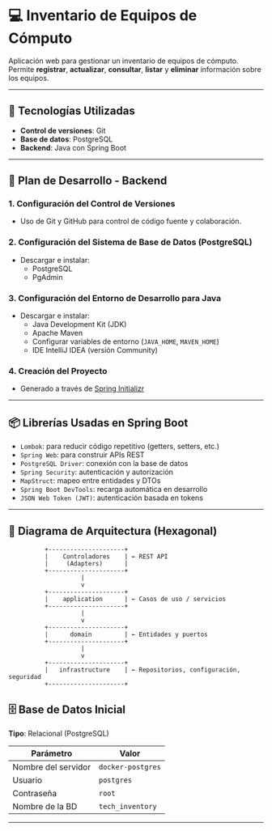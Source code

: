 # 💻 Inventario de Equipos de Cómputo

Aplicación web para gestionar un inventario de equipos de cómputo.  
Permite **registrar**, **actualizar**, **consultar**, **listar** y **eliminar** información sobre los equipos.

---

## 🚀 Tecnologías Utilizadas

- **Control de versiones**: Git
- **Base de datos**: PostgreSQL
- **Backend**: Java con Spring Boot

---

## 🧩 Plan de Desarrollo - Backend

### 1. Configuración del Control de Versiones

- Uso de Git y GitHub para control de código fuente y colaboración.

### 2. Configuración del Sistema de Base de Datos (PostgreSQL)

- Descargar e instalar:
  - PostgreSQL
  - PgAdmin

### 3. Configuración del Entorno de Desarrollo para Java

- Descargar e instalar:
  - Java Development Kit (JDK)
  - Apache Maven
  - Configurar variables de entorno (`JAVA_HOME`, `MAVEN_HOME`)
  - IDE IntelliJ IDEA (versión Community)

### 4. Creación del Proyecto

- Generado a través de [Spring Initializr](https://start.spring.io)

---

## 📦 Librerías Usadas en Spring Boot

- `Lombok`: para reducir código repetitivo (getters, setters, etc.)
- `Spring Web`: para construir APIs REST
- `PostgreSQL Driver`: conexión con la base de datos
- `Spring Security`: autenticación y autorización
- `MapStruct`: mapeo entre entidades y DTOs
- `Spring Boot DevTools`: recarga automática en desarrollo
- `JSON Web Token (JWT)`: autenticación basada en tokens

---

## 🧱 Diagrama de Arquitectura (Hexagonal)

              +---------------------+
              |    Controladores    | ← REST API
              |     (Adapters)      |
              +---------------------+
                        |
                        v
              +---------------------+
              |    application      | ← Casos de uso / servicios
              +---------------------+
                        |
                        v
              +---------------------+
              |      domain         | ← Entidades y puertos
              +---------------------+
                        |
                        v
              +---------------------+
              |   infrastructure    | ← Repositorios, configuración, seguridad
              +---------------------+

## 🗄️ Base de Datos Inicial

**Tipo**: Relacional (PostgreSQL)

| Parámetro              | Valor              |
|------------------------|--------------------|
| Nombre del servidor    | `docker-postgres`  |
| Usuario                | `postgres`         |
| Contraseña             | `root`             |
| Nombre de la BD        | `tech_inventory`   |

---
